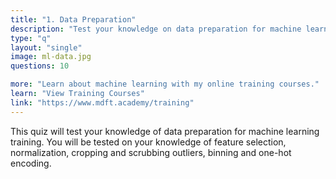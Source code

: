 ```yaml
---
title: "1. Data Preparation"
description: "Test your knowledge on data preparation for machine learning"
type: "q"
layout: "single"
image: ml-data.jpg
questions: 10

more: "Learn about machine learning with my online training courses."
learn: "View Training Courses"
link: "https://www.mdft.academy/training"
---
```


This quiz will test your knowledge of data preparation for machine learning training. You will be tested on your knowledge of feature selection, normalization, cropping and scrubbing outliers, binning and one-hot encoding.
